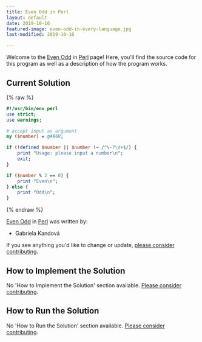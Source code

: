 ```yaml
---
title: Even Odd in Perl
layout: default
date: 2019-10-16
featured-image: even-odd-in-every-language.jpg
last-modified: 2019-10-16

---
```


Welcome to the [Even Odd](https://rzuckerm.github.io/sample-programs-website-copy/projects/even-odd) in [Perl](https://rzuckerm.github.io/sample-programs-website-copy/languages/perl) page! Here, you'll find the source code for this program as well as a description of how the program works.

## Current Solution

{% raw %}

```perl
#!/usr/bin/env perl
use strict;
use warnings;

# accept input as argument
my ($number) = @ARGV;

if (!defined $number || $number !~ /^\-?\d+$/) {
    print "Usage: please input a number\n";
    exit;
}

if ($number % 2 == 0) {
    print "Even\n";
} else {
    print "Odd\n";
}
```

{% endraw %}

[Even Odd](https://rzuckerm.github.io/sample-programs-website-copy/projects/even-odd) in [Perl](https://rzuckerm.github.io/sample-programs-website-copy/languages/perl) was written by:

- Gabriela Kandová

If you see anything you'd like to change or update, [please consider contributing](https://github.com/TheRenegadeCoder/sample-programs).

## How to Implement the Solution

No 'How to Implement the Solution' section available. [Please consider contributing](https://github.com/TheRenegadeCoder/sample-programs-website).

## How to Run the Solution

No 'How to Run the Solution' section available. [Please consider contributing](https://github.com/TheRenegadeCoder/sample-programs-website).
